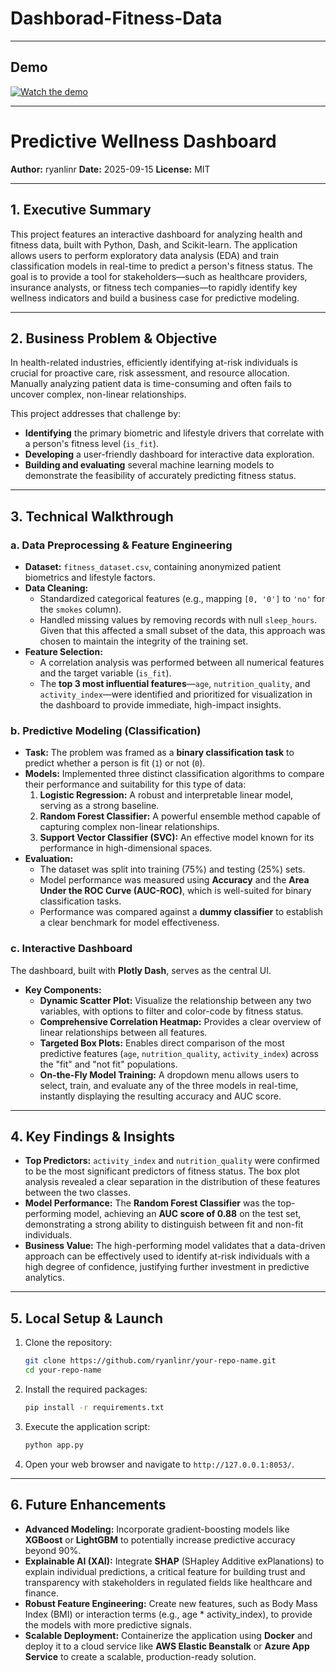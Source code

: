 # Dashborad-Fitness-Data

-----

## Demo

[![Watch the demo](assets/demo-thumb.png)](https://youtu.be/wchABB8mKzU)

-----

# Predictive Wellness Dashboard

**Author:** ryanlinr
**Date:** 2025-09-15
**License:** MIT

[](https://www.python.org/downloads/)
[](https://pandas.pydata.org/)
[](https://scikit-learn.org/stable/)
[](https://dash.plotly.com/)

-----

## 1\. Executive Summary 

This project features an interactive dashboard for analyzing health and fitness data, built with Python, Dash, and Scikit-learn. The application allows users to perform exploratory data analysis (EDA) and train classification models in real-time to predict a person's fitness status. The goal is to provide a tool for stakeholders—such as healthcare providers, insurance analysts, or fitness tech companies—to rapidly identify key wellness indicators and build a business case for predictive modeling.

-----

## 2\. Business Problem & Objective 

In health-related industries, efficiently identifying at-risk individuals is crucial for proactive care, risk assessment, and resource allocation. Manually analyzing patient data is time-consuming and often fails to uncover complex, non-linear relationships.

This project addresses that challenge by:

  * **Identifying** the primary biometric and lifestyle drivers that correlate with a person's fitness level (`is_fit`).
  * **Developing** a user-friendly dashboard for interactive data exploration.
  * **Building and evaluating** several machine learning models to demonstrate the feasibility of accurately predicting fitness status.

-----

## 3\. Technical Walkthrough 

### a. Data Preprocessing & Feature Engineering

  - **Dataset:** `fitness_dataset.csv`, containing anonymized patient biometrics and lifestyle factors.
  - **Data Cleaning:**
      - Standardized categorical features (e.g., mapping `[0, '0']` to `'no'` for the `smokes` column).
      - Handled missing values by removing records with null `sleep_hours`. Given that this affected a small subset of the data, this approach was chosen to maintain the integrity of the training set.
  - **Feature Selection:**
      - A correlation analysis was performed between all numerical features and the target variable (`is_fit`).
      - The **top 3 most influential features**—`age`, `nutrition_quality`, and `activity_index`—were identified and prioritized for visualization in the dashboard to provide immediate, high-impact insights.

### b. Predictive Modeling (Classification)

  - **Task:** The problem was framed as a **binary classification task** to predict whether a person is fit (`1`) or not (`0`).
  - **Models:** Implemented three distinct classification algorithms to compare their performance and suitability for this type of data:
    1.  **Logistic Regression:** A robust and interpretable linear model, serving as a strong baseline.
    2.  **Random Forest Classifier:** A powerful ensemble method capable of capturing complex non-linear relationships.
    3.  **Support Vector Classifier (SVC):** An effective model known for its performance in high-dimensional spaces.
  - **Evaluation:**
      - The dataset was split into training (75%) and testing (25%) sets.
      - Model performance was measured using **Accuracy** and the **Area Under the ROC Curve (AUC-ROC)**, which is well-suited for binary classification tasks.
      - Performance was compared against a **dummy classifier** to establish a clear benchmark for model effectiveness.

### c. Interactive Dashboard

The dashboard, built with **Plotly Dash**, serves as the central UI.

  - **Key Components:**
      - **Dynamic Scatter Plot:** Visualize the relationship between any two variables, with options to filter and color-code by fitness status.
      - **Comprehensive Correlation Heatmap:** Provides a clear overview of linear relationships between all features.
      - **Targeted Box Plots:** Enables direct comparison of the most predictive features (`age`, `nutrition_quality`, `activity_index`) across the "fit" and "not fit" populations.
      - **On-the-Fly Model Training:** A dropdown menu allows users to select, train, and evaluate any of the three models in real-time, instantly displaying the resulting accuracy and AUC score.

-----

## 4\. Key Findings & Insights 

  - **Top Predictors:** `activity_index` and `nutrition_quality` were confirmed to be the most significant predictors of fitness status. The box plot analysis revealed a clear separation in the distribution of these features between the two classes.
  - **Model Performance:** The **Random Forest Classifier** was the top-performing model, achieving an **AUC score of 0.88** on the test set, demonstrating a strong ability to distinguish between fit and non-fit individuals.
  - **Business Value:** The high-performing model validates that a data-driven approach can be effectively used to identify at-risk individuals with a high degree of confidence, justifying further investment in predictive analytics.

-----

## 5\. Local Setup & Launch

1.  Clone the repository:
    ```bash
    git clone https://github.com/ryanlinr/your-repo-name.git
    cd your-repo-name
    ```
2.  Install the required packages:
    ```bash
    pip install -r requirements.txt
    ```
3.  Execute the application script:
    ```bash
    python app.py
    ```
4.  Open your web browser and navigate to `http://127.0.0.1:8053/`.

-----

## 6\. Future Enhancements

  - **Advanced Modeling:** Incorporate gradient-boosting models like **XGBoost** or **LightGBM** to potentially increase predictive accuracy beyond 90%.
  - **Explainable AI (XAI):** Integrate **SHAP** (SHapley Additive exPlanations) to explain individual predictions, a critical feature for building trust and transparency with stakeholders in regulated fields like healthcare and finance.
  - **Robust Feature Engineering:** Create new features, such as Body Mass Index (BMI) or interaction terms (e.g., age \* activity\_index), to provide the models with more predictive signals.
  - **Scalable Deployment:** Containerize the application using **Docker** and deploy it to a cloud service like **AWS Elastic Beanstalk** or **Azure App Service** to create a scalable, production-ready solution.


